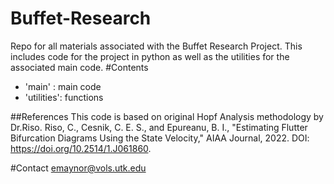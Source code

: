 # Buffet-Research
  Repo for all materials associated with the Buffet Research Project. This includes code for the project in python as well as the utilities for the associated main code.
#Contents
* 'main' : main code
* 'utilities': functions

##References
  This code is based on original Hopf Analysis methodology by Dr.Riso.
  Riso, C., Cesnik, C. E. S., and Epureanu, B. I., "Estimating Flutter Bifurcation Diagrams Using the State Velocity," AIAA Journal, 2022. DOI: https://doi.org/10.2514/1.J061860. 

#Contact
  emaynor@vols.utk.edu
